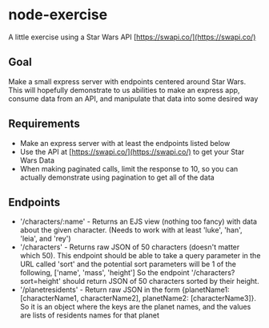 # node-exercise
A little exercise using a Star Wars API [https://swapi.co/](https://swapi.co/)

## Goal
Make a small express server with endpoints centered around Star Wars. 
This will hopefully demonstrate to us abilities to make an express app, consume data from an API, and manipulate that data into some desired way

## Requirements
* Make an express server with at least the endpoints listed below
* Use the API at [https://swapi.co/](https://swapi.co/) to get your Star Wars Data 
* When making paginated calls, limit the response to 10, so you can actually demonstrate using pagination to get all of the data


## Endpoints
* '/characters/:name' - Returns an EJS view (nothing too fancy) with data about the given character. (Needs to work with at least 'luke', 'han', 'leia', and 'rey')
* '/characters' - Returns raw JSON of 50 characters (doesn't matter which 50). This endpoint should be able to take a query parameter in the URL called 'sort' 
    and the potential sort parameters will be 1 of the following, ['name', 'mass', 'height']  So the endpoint '/characters?sort=height' should return JSON of 50 characters sorted by their height. 
* '/planetresidents' - Return raw JSON in the form {planetName1: [characterName1, characterName2], planetName2: [characterName3]}. 
    So it is an object where the keys are the planet names, and the values are lists of residents names for that planet

